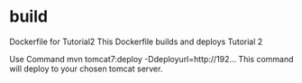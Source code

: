 # build
Dockerfile for Tutorial2 
This Dockerfile builds and deploys Tutorial 2

Use Command mvn tomcat7:deploy -Ddeployurl=http://192...
This command will deploy to your chosen tomcat server.
